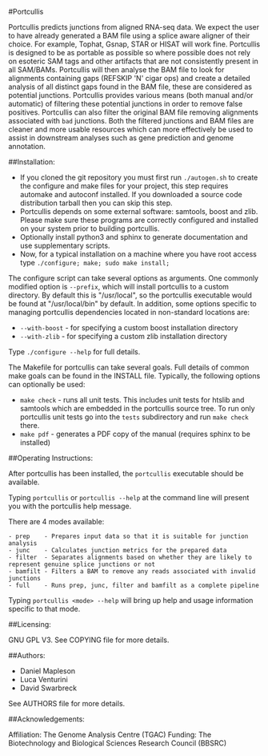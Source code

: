 
#Portcullis

Portcullis predicts junctions from aligned RNA-seq data.  We expect
the user to have already generated a BAM file using a splice aware aligner of their
choice.  For example, Tophat, Gsnap, STAR or HISAT will work fine.  Portcullis is designed to
be as portable as possible so where possible does not rely on esoteric SAM tags and other
artifacts that are not consistently present in all SAM/BAMs.  Portcullis
will then analyse the BAM file to look for alignments containing gaps (REFSKIP 'N' cigar ops)
and create a detailed analysis of all distinct gaps found in the BAM file, these
are considered as potential junctions.  Portcullis provides various means (both 
manual and/or automatic) of filtering these potential junctions in order to remove 
false positives.  Portcullis can also filter the original BAM file removing alignments 
associated with `bad` junctions.  Both the filtered junctions and BAM files are cleaner
and more usable resources which can more effectively be used to assist in downstream 
analyses such as gene prediction and genome annotation. 

##Installation:

  - If you cloned the git repository you must first run ```./autogen.sh``` to create the configure and make files for your project, this step requires automake and autoconf installed.  If you downloaded a source code distribution tarball then you can skip this step.
  - Portcullis depends on some external software: samtools, boost and zlib.  Please make sure these programs are correctly configured and installed on your system prior to building portcullis.
  - Optionally install python3 and sphinx to generate documentation and use supplementary scripts.
  - Now, for a typical installation on a machine where you have root access type ```./configure; make; sudo make install;```

The configure script can take several options as arguments.  One commonly modified option is ```--prefix```, which will install portcullis to a custom directory.  By default this is "/usr/local", so the portcullis executable would be found at "/usr/local/bin" by default.  In addition, some options specific to managing portcullis dependencies located in non-standard locations are:

  - ```--with-boost``` - for specifying a custom boost installation directory
  - ```--with-zlib``` - for specifying a custom zlib installation directory

Type ```./configure --help``` for full details.

The Makefile for portcullis can take several goals.  Full details of common make goals can be found in the INSTALL file.  Typically, the following options can optionally be used:

  - ```make check``` - runs all unit tests.  This includes unit tests for htslib and samtools which are embedded in the portcullis source tree.  To run only portcullis unit tests go into the ``tests`` subdirectory and run ``make check`` there.
  - ```make pdf``` - generates a PDF copy of the manual (requires sphinx to be installed)
  

##Operating Instructions:

After portcullis has been installed, the ```portcullis``` executable should be available.

Typing ```portcullis``` or ```portcullis --help``` at the command line will present you with the portcullis help message.

There are 4 modes available:

    - prep    - Prepares input data so that it is suitable for junction analysis
    - junc    - Calculates junction metrics for the prepared data
    - filter  - Separates alignments based on whether they are likely to represent genuine splice junctions or not
    - bamfilt - Filters a BAM to remove any reads associated with invalid junctions
    - full    - Runs prep, junc, filter and bamfilt as a complete pipeline

Typing ```portcullis <mode> --help``` will bring up help and usage information specific to that mode.

##Licensing:

GNU GPL V3.  See COPYING file for more details.


##Authors:

 * Daniel Mapleson
 * Luca Venturini
 * David Swarbreck

See AUTHORS file for more details.


##Acknowledgements:

Affiliation: The Genome Analysis Centre (TGAC)
Funding: The Biotechnology and Biological Sciences Research Council (BBSRC)
